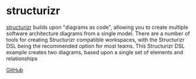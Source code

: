 # structurizr

[structurizr](https://structurizr.com) builds upon "diagrams as code", allowing you to create multiple software architecture diagrams from a single model. There are a number of tools for creating Structurizr compatible workspaces, with the Structurizr DSL being the recommended option for most teams. This Structurizr DSL example creates two diagrams, based upon a single set of elements and relationships

[GitHub](https://github.com/structurizr)
